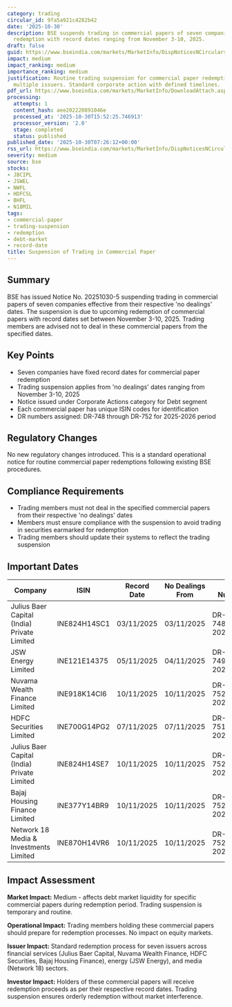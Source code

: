 ```yaml
---
category: trading
circular_id: 9fa5a921c4282b42
date: '2025-10-30'
description: BSE suspends trading in commercial papers of seven companies due to upcoming
  redemption with record dates ranging from November 3-10, 2025.
draft: false
guid: https://www.bseindia.com/markets/MarketInfo/DispNoticesNCirculars.aspx?Noticeid={933DF0F7-B6DC-4644-9282-037EE50421F5}&noticeno=20251030-5&dt=10/30/2025&icount=5&totcount=57&flag=0
impact: medium
impact_ranking: medium
importance_ranking: medium
justification: Routine trading suspension for commercial paper redemption affecting
  multiple issuers. Standard corporate action with defined timelines.
pdf_url: https://www.bseindia.com/markets/MarketInfo/DownloadAttach.aspx?id=20251030-5&attachedId=
processing:
  attempts: 1
  content_hash: aee202220891046e
  processed_at: '2025-10-30T15:52:25.746913'
  processor_version: '2.0'
  stage: completed
  status: published
published_date: '2025-10-30T07:26:12+00:00'
rss_url: https://www.bseindia.com/markets/MarketInfo/DispNoticesNCirculars.aspx?Noticeid={933DF0F7-B6DC-4644-9282-037EE50421F5}&noticeno=20251030-5&dt=10/30/2025&icount=5&totcount=57&flag=0
severity: medium
source: bse
stocks:
- JBCIPL
- JSWEL
- NWFL
- HDFCSL
- BHFL
- N18MIL
tags:
- commercial-paper
- trading-suspension
- redemption
- debt-market
- record-date
title: Suspension of Trading in Commercial Paper
---
```


## Summary

BSE has issued Notice No. 20251030-5 suspending trading in commercial papers of seven companies effective from their respective 'no dealings' dates. The suspension is due to upcoming redemption of commercial papers with record dates set between November 3-10, 2025. Trading members are advised not to deal in these commercial papers from the specified dates.

## Key Points

- Seven companies have fixed record dates for commercial paper redemption
- Trading suspension applies from 'no dealings' dates ranging from November 3-10, 2025
- Notice issued under Corporate Actions category for Debt segment
- Each commercial paper has unique ISIN codes for identification
- DR numbers assigned: DR-748 through DR-752 for 2025-2026 period

## Regulatory Changes

No new regulatory changes introduced. This is a standard operational notice for routine commercial paper redemptions following existing BSE procedures.

## Compliance Requirements

- Trading members must not deal in the specified commercial papers from their respective 'no dealings' dates
- Members must ensure compliance with the suspension to avoid trading in securities earmarked for redemption
- Trading members should update their systems to reflect the trading suspension

## Important Dates

| Company | ISIN | Record Date | No Dealings From | DR Number |
|---------|------|-------------|------------------|------------|
| Julius Baer Capital (India) Private Limited | INE824H14SC1 | 03/11/2025 | 03/11/2025 | DR-748/2025-2026 |
| JSW Energy Limited | INE121E14375 | 05/11/2025 | 04/11/2025 | DR-749/2025-2026 |
| Nuvama Wealth Finance Limited | INE918K14CI6 | 10/11/2025 | 10/11/2025 | DR-752/2025-2026 |
| HDFC Securities Limited | INE700G14PG2 | 07/11/2025 | 07/11/2025 | DR-751/2025-2026 |
| Julius Baer Capital (India) Private Limited | INE824H14SE7 | 10/11/2025 | 10/11/2025 | DR-752/2025-2026 |
| Bajaj Housing Finance Limited | INE377Y14BR9 | 10/11/2025 | 10/11/2025 | DR-752/2025-2026 |
| Network 18 Media & Investments Limited | INE870H14VR6 | 10/11/2025 | 10/11/2025 | DR-752/2025-2026 |

## Impact Assessment

**Market Impact:** Medium - affects debt market liquidity for specific commercial papers during redemption period. Trading suspension is temporary and routine.

**Operational Impact:** Trading members holding these commercial papers should prepare for redemption processes. No impact on equity markets.

**Issuer Impact:** Standard redemption process for seven issuers across financial services (Julius Baer Capital, Nuvama Wealth Finance, HDFC Securities, Bajaj Housing Finance), energy (JSW Energy), and media (Network 18) sectors.

**Investor Impact:** Holders of these commercial papers will receive redemption proceeds as per their respective record dates. Trading suspension ensures orderly redemption without market interference.